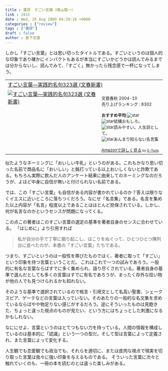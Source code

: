 ```yaml
---
title : 書評　すごい言葉（晴山陽一）
link : 2415
date : Wed, 26 Aug 2009 04:39:16 +0000
categories : ["review"]
tags : ["書評"]
draft : false
author : 倉下忠憲
---
```


しかし「すごい言葉」とは思い切ったタイトルである。すごいというのは個人的な印象であり確かにインパクトもあるが本当にすごいかどうかは読んでみるまでは分からないし、読んでみて、「すごく」無かったら残念感で一杯になってしまう。

<table  border="0" cellpadding="5"><tr><td colspan="2"><a href="http://www.amazon.co.jp/%E3%81%99%E3%81%94%E3%81%84%E8%A8%80%E8%91%89%E2%80%95%E5%AE%9F%E8%B7%B5%E7%9A%84%E5%90%8D%E5%8F%A5323%E9%81%B8-%E6%96%87%E6%98%A5%E6%96%B0%E6%9B%B8-%E6%99%B4%E5%B1%B1-%E9%99%BD%E4%B8%80/dp/4166604082%3FSubscriptionId%3D15SMZCTB9V8NGR2TW082%26tag%3Drashita1000-22%26linkCode%3Dxm2%26camp%3D2025%26creative%3D165953%26creativeASIN%3D4166604082" target="_top">すごい言葉―実践的名句323選 (文春新書)</a><img src='http://www.assoc-amazon.jp/e/ir?t=rashita1000-22&l=ur2&o=9' width='1' height='1' border='0' alt='' /></td></tr><tr><td valign="top"><a href="http://www.amazon.co.jp/%E3%81%99%E3%81%94%E3%81%84%E8%A8%80%E8%91%89%E2%80%95%E5%AE%9F%E8%B7%B5%E7%9A%84%E5%90%8D%E5%8F%A5323%E9%81%B8-%E6%96%87%E6%98%A5%E6%96%B0%E6%9B%B8-%E6%99%B4%E5%B1%B1-%E9%99%BD%E4%B8%80/dp/4166604082%3FSubscriptionId%3D15SMZCTB9V8NGR2TW082%26tag%3Drashita1000-22%26linkCode%3Dxm2%26camp%3D2025%26creative%3D165953%26creativeASIN%3D4166604082" target="_top"><img src="http://ecx.images-amazon.com/images/I/41VJGC6YGML._SL160_.jpg" border="0" alt="すごい言葉―実践的名句323選 (文春新書)" /></a></td><td valign="top"><font size="-1"><br />文藝春秋  2004-10<br />売り上げランキング : 8302<br /><br /><strong>おすすめ平均  </strong><img src="http://g-images.amazon.com/images/G/01/detail/stars-4-5.gif" alt="star" /><br /><img src="http://g-images.amazon.com/images/G/01/detail/stars-4-0.gif" alt="star" />結構おもしろ。<br /><img src="http://g-images.amazon.com/images/G/01/detail/stars-5-0.gif" alt="star" />読みやすい。人生訓として。<br /><img src="http://g-images.amazon.com/images/G/01/detail/stars-5-0.gif" alt="star" />あんまり知らない名言集<br /><br /><a href="http://www.amazon.co.jp/%E3%81%99%E3%81%94%E3%81%84%E8%A8%80%E8%91%89%E2%80%95%E5%AE%9F%E8%B7%B5%E7%9A%84%E5%90%8D%E5%8F%A5323%E9%81%B8-%E6%96%87%E6%98%A5%E6%96%B0%E6%9B%B8-%E6%99%B4%E5%B1%B1-%E9%99%BD%E4%B8%80/dp/4166604082%3FSubscriptionId%3D15SMZCTB9V8NGR2TW082%26tag%3Drashita1000-22%26linkCode%3Dxm2%26camp%3D2025%26creative%3D165953%26creativeASIN%3D4166604082" target="_top">Amazonで詳しく見る</a></font><font size="-2"> by <a href="http://www.goodpic.com/mt/aws/index.html" >G-Tools</a></font></td></tr></table>

似たようなネーミングに「おいしい牛乳」というのがある。これもかなり思い切った名前で商品名に「おいしい」と銘打っている以上おいしくないと詐欺である。もちろん実際に飲んだ人のアンケート結果に由来してのネーミングなのだろうが、よほど中身に自信が無いと付けられない名前である。

では、この「すごい言葉」も自信がある内容が書かれているのか？答えは限りなくイエスに近いところに落ちつくだろう。なにせ「名言集」である。名言を集めた以上内容が「名言」程度以上であることはほとんど担保されている。しかし、何が名言なのかというセンスが問題になってくる。

この点この著者はこのすごい言葉の選定の基準を著者自身のセンスに合わせている。
「はじめに」より引用すれば
　

<blockquote>私が自分の手で丁寧に掘り起こし、ほこりをぬぐって、ひとつひとつ陳列台に並べたのが、本書の「すごい言葉」たちである。</blockquote>


つまり、すごいというのは一般性を帯びたものではく、著者に取って「すごい」という印象を持つ言葉ということだ。
これはこれで一つの試みであろう。一般的に有名な言葉ならばすでに多く集められ、語り尽くされている。著者自身の基準で選んだとしても多くの言葉はすでに有名であろうが、まったく存外な拾い物が他の人でも見つけられるかも知れない。

そのような基準で選択されているので格言・引用文として名高い聖書、シェークスピア、ゲーテなどの言葉は入っていない。そのあたりの一般的な名文集を求めているならばやや物足りない感じがするだろう。逆にそういったものは見飽きた、ちょっと違った視点のものが見たい、という方にはちょっとした刺激になるかもしれない。

なににせよ、言葉というのはとてつもない力を持っている。人間の情報を構成しているのは基本的に「認識」という一つの型だ。そして型は言葉によって定義され、また言葉によって変化する。

人生観でも恋愛観でも政治でも、それらを適切に、または皮肉な視点で現実を切り取った言葉は我々に強い印象を与えるものである。
そういった言葉に次々と触れていくのも、一冊の本を読むのとは違った楽しみがある。
